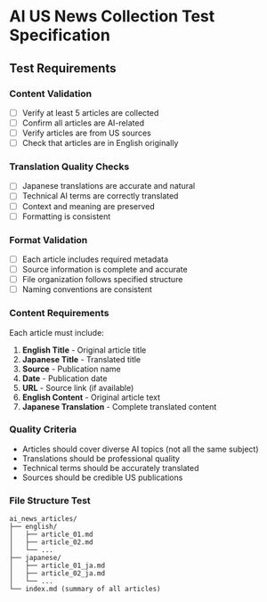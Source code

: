 # AI US News Collection Test Specification

## Test Requirements

### Content Validation
- [ ] Verify at least 5 articles are collected
- [ ] Confirm all articles are AI-related
- [ ] Verify articles are from US sources
- [ ] Check that articles are in English originally

### Translation Quality Checks
- [ ] Japanese translations are accurate and natural
- [ ] Technical AI terms are correctly translated
- [ ] Context and meaning are preserved
- [ ] Formatting is consistent

### Format Validation
- [ ] Each article includes required metadata
- [ ] Source information is complete and accurate
- [ ] File organization follows specified structure
- [ ] Naming conventions are consistent

### Content Requirements
Each article must include:
1. **English Title** - Original article title
2. **Japanese Title** - Translated title
3. **Source** - Publication name
4. **Date** - Publication date
5. **URL** - Source link (if available)
6. **English Content** - Original article text
7. **Japanese Translation** - Complete translated content

### Quality Criteria
- Articles should cover diverse AI topics (not all the same subject)
- Translations should be professional quality
- Technical terms should be accurately translated
- Sources should be credible US publications

### File Structure Test
```
ai_news_articles/
├── english/
│   ├── article_01.md
│   ├── article_02.md
│   └── ...
├── japanese/
│   ├── article_01_ja.md
│   ├── article_02_ja.md
│   └── ...
└── index.md (summary of all articles)
```